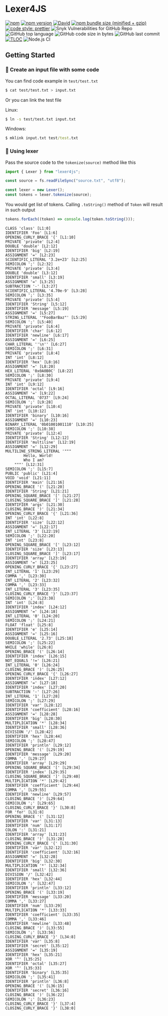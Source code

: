 # Lexer4JS

[![npm](https://img.shields.io/npm/dt/lexer4js.svg)](https://www.npmjs.com/package/lexer4js)
[![npm version](https://badge.fury.io/js/lexer4js.svg)](https://badge.fury.io/js/lexer4js)
[![David](https://img.shields.io/david/DavidArutiunian/lexer4js.svg)](https://github.com/DavidArutiunian/lexer4js)
[![npm bundle size (minified + gzip)](https://img.shields.io/bundlephobia/minzip/lexer4js.svg)](https://www.npmjs.com/package/lexer4js)
[![code style: prettier](https://img.shields.io/badge/code_style-prettier-ff69b4.svg?style=flat)](https://github.com/prettier/prettier)
![Snyk Vulnerabilities for GitHub Repo](https://img.shields.io/snyk/vulnerabilities/github/DavidArutiunian/lexer4js.svg)
![GitHub top language](https://img.shields.io/github/languages/top/DavidArutiunian/lexer4js.svg)
![GitHub code size in bytes](https://img.shields.io/github/languages/code-size/DavidArutiunian/lexer4js.svg)
![GitHub last commit](https://img.shields.io/github/last-commit/DavidArutiunian/lexer4js.svg)
[![TLOC](https://tokei.rs/b1/github/DavidArutiunian/lexer4js)](https://github.com/DavidArutiunian/lexer4js)
![Node.js CI](https://github.com/DavidArutiunian/lexer4js/workflows/Node.js%20CI/badge.svg)

## Getting Started

### 📃 Create an input file with some code

You can find code example in `test/test.txt`

```bash
$ cat test/test.txt > input.txt
```

Or you can link the test file

Linux:

```bash
$ ln -s test/test.txt input.txt
```

Windows:

```cmd
$ mklink input.txt test/test.txt
```

### 🚀 Using lexer

Pass the source code to the `tokenize(source)` method like this

```js
import { Lexer } from "lexer4js";

const source = fs.readFileSync("source.txt", "utf8");

const lexer = new Lexer();
const tokens = lexer.tokenize(source);
```

You would get list of tokens. Calling `.toString()` method of `Token` will result in such output

```js
tokens.forEach((token) => console.log(token.toString()));
```

```
CLASS 'class' [L1:0]
IDENTIFIER 'Foo' [L1:6]
OPENING_CURLY_BRACE '{' [L1:10]
PRIVATE 'private' [L2:4]
DOUBLE 'double' [L2:12]
IDENTIFIER 'big' [L2:19]
ASSIGNMENT '=' [L2:23]
SCIENTIFIC_LITERAL '3.2e+23' [L2:25]
SEMICOLON ';' [L2:32]
PRIVATE 'private' [L3:4]
DOUBLE 'double' [L3:12]
IDENTIFIER 'small' [L3:19]
ASSIGNMENT '=' [L3:25]
SUBTRACTION '-' [L3:27]
SCIENTIFIC_LITERAL '4.70e-9' [L3:28]
SEMICOLON ';' [L3:35]
PRIVATE 'private' [L5:4]
IDENTIFIER 'String' [L5:12]
IDENTIFIER 'message' [L5:19]
ASSIGNMENT '=' [L5:27]
STRING_LITERAL '"FooBarBaz"' [L5:29]
SEMICOLON ';' [L5:40]
PRIVATE 'private' [L6:4]
IDENTIFIER 'char' [L6:12]
IDENTIFIER 'newline' [L6:17]
ASSIGNMENT '=' [L6:25]
CHAR_LITERAL ''\n'' [L6:27]
SEMICOLON ';' [L6:31]
PRIVATE 'private' [L8:4]
INT 'int' [L8:12]
IDENTIFIER 'hex' [L8:16]
ASSIGNMENT '=' [L8:20]
HEX_LITERAL '0x0A0B0C' [L8:22]
SEMICOLON ';' [L8:30]
PRIVATE 'private' [L9:4]
INT 'int' [L9:12]
IDENTIFIER 'octal' [L9:16]
ASSIGNMENT '=' [L9:22]
OCTAL_LITERAL '0737' [L9:24]
SEMICOLON ';' [L9:28]
PRIVATE 'private' [L10:4]
INT 'int' [L10:12]
IDENTIFIER 'binary' [L10:16]
ASSIGNMENT '=' [L10:23]
BINARY_LITERAL '0b01001001110' [L10:25]
SEMICOLON ';' [L10:38]
PRIVATE 'private' [L12:4]
IDENTIFIER 'String' [L12:12]
IDENTIFIER 'multiline' [L12:19]
ASSIGNMENT '=' [L12:29]
MULTILINE_STRING_LITERAL '"""
        Hello, World!
        Who I am?
    """' [L12:31]
SEMICOLON ';' [L15:7]
PUBLIC 'public' [L21:4]
VOID 'void' [L21:11]
IDENTIFIER 'main' [L21:16]
OPENING_BRACE '(' [L21:20]
IDENTIFIER 'String' [L21:21]
OPENING_SQUARE_BRACE '[' [L21:27]
CLOSING_SQUARE_BRACE ']' [L21:28]
IDENTIFIER 'args' [L21:30]
CLOSING_BRACE ')' [L21:34]
OPENING_CURLY_BRACE '{' [L21:36]
INT 'int' [L22:8]
IDENTIFIER 'size' [L22:12]
ASSIGNMENT '=' [L22:17]
INT_LITERAL '3' [L22:19]
SEMICOLON ';' [L22:20]
INT 'int' [L23:8]
OPENING_SQUARE_BRACE '[' [L23:12]
IDENTIFIER 'size' [L23:13]
CLOSING_SQUARE_BRACE ']' [L23:17]
IDENTIFIER 'array' [L23:19]
ASSIGNMENT '=' [L23:25]
OPENING_CURLY_BRACE '{' [L23:27]
INT_LITERAL '1' [L23:29]
COMMA ',' [L23:30]
INT_LITERAL '2' [L23:32]
COMMA ',' [L23:33]
INT_LITERAL '3' [L23:35]
CLOSING_CURLY_BRACE '}' [L23:37]
SEMICOLON ';' [L23:38]
INT 'int' [L24:8]
IDENTIFIER 'index' [L24:12]
ASSIGNMENT '=' [L24:18]
INT_LITERAL '0' [L24:20]
SEMICOLON ';' [L24:21]
FLOAT 'float' [L25:8]
IDENTIFIER 'e' [L25:14]
ASSIGNMENT '=' [L25:16]
DOUBLE_LITERAL '2.73' [L25:18]
SEMICOLON ';' [L25:22]
WHILE 'while' [L26:8]
OPENING_BRACE '(' [L26:14]
IDENTIFIER 'index' [L26:15]
NOT_EQUALS '!=' [L26:21]
INT_LITERAL '0' [L26:24]
CLOSING_BRACE ')' [L26:25]
OPENING_CURLY_BRACE '{' [L26:27]
IDENTIFIER 'index' [L27:12]
ASSIGNMENT '=' [L27:18]
IDENTIFIER 'index' [L27:20]
SUBTRACTION '-' [L27:26]
INT_LITERAL '1' [L27:28]
SEMICOLON ';' [L27:29]
IDENTIFIER 'var' [L28:12]
IDENTIFIER 'coefficient' [L28:16]
ASSIGNMENT '=' [L28:28]
IDENTIFIER 'big' [L28:30]
MULTIPLICATION '*' [L28:34]
IDENTIFIER 'small' [L28:36]
DIVISION '/' [L28:42]
IDENTIFIER 'hex' [L28:44]
SEMICOLON ';' [L28:47]
IDENTIFIER 'println' [L29:12]
OPENING_BRACE '(' [L29:19]
IDENTIFIER 'message' [L29:20]
COMMA ',' [L29:27]
IDENTIFIER 'array' [L29:29]
OPENING_SQUARE_BRACE '[' [L29:34]
IDENTIFIER 'index' [L29:35]
CLOSING_SQUARE_BRACE ']' [L29:40]
MULTIPLICATION '*' [L29:42]
IDENTIFIER 'coefficient' [L29:44]
COMMA ',' [L29:55]
IDENTIFIER 'newline' [L29:57]
CLOSING_BRACE ')' [L29:64]
SEMICOLON ';' [L29:65]
CLOSING_CURLY_BRACE '}' [L30:8]
FOR 'for' [L31:8]
OPENING_BRACE '(' [L31:12]
IDENTIFIER 'var' [L31:13]
IDENTIFIER 'num' [L31:17]
COLON ':' [L31:21]
IDENTIFIER 'array' [L31:23]
CLOSING_BRACE ')' [L31:28]
OPENING_CURLY_BRACE '{' [L31:30]
IDENTIFIER 'var' [L32:12]
IDENTIFIER 'coefficient' [L32:16]
ASSIGNMENT '=' [L32:28]
IDENTIFIER 'big' [L32:30]
MULTIPLICATION '*' [L32:34]
IDENTIFIER 'small' [L32:36]
DIVISION '/' [L32:42]
IDENTIFIER 'hex' [L32:44]
SEMICOLON ';' [L32:47]
IDENTIFIER 'println' [L33:12]
OPENING_BRACE '(' [L33:19]
IDENTIFIER 'message' [L33:20]
COMMA ',' [L33:27]
IDENTIFIER 'num' [L33:29]
MULTIPLICATION '*' [L33:33]
IDENTIFIER 'coefficient' [L33:35]
COMMA ',' [L33:46]
IDENTIFIER 'newline' [L33:48]
CLOSING_BRACE ')' [L33:55]
SEMICOLON ';' [L33:56]
CLOSING_CURLY_BRACE '}' [L34:8]
IDENTIFIER 'var' [L35:8]
IDENTIFIER 'secret' [L35:12]
ASSIGNMENT '=' [L35:19]
IDENTIFIER 'hex' [L35:21]
XOR '^' [L35:25]
IDENTIFIER 'octal' [L35:27]
XOR '^' [L35:33]
IDENTIFIER 'binary' [L35:35]
SEMICOLON ';' [L35:41]
IDENTIFIER 'println' [L36:8]
OPENING_BRACE '(' [L36:15]
IDENTIFIER 'secret' [L36:16]
CLOSING_BRACE ')' [L36:22]
SEMICOLON ';' [L36:23]
CLOSING_CURLY_BRACE '}' [L37:4]
CLOSING_CURLY_BRACE '}' [L38:0]
```
